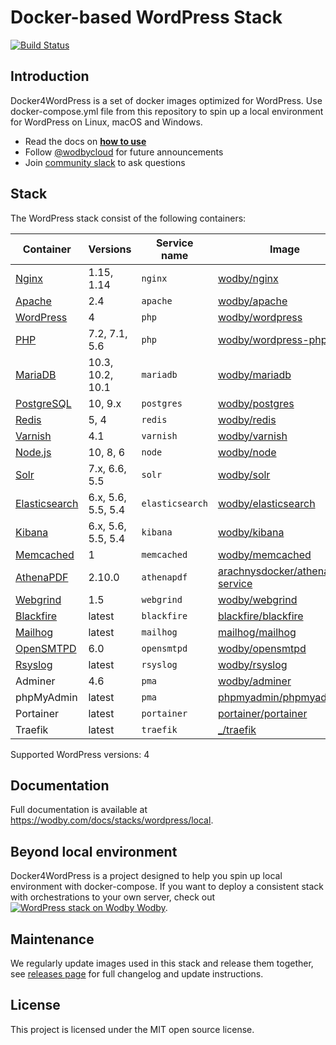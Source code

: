# Docker-based WordPress Stack

[![Build Status](https://travis-ci.org/wodby/docker4wordpress.svg?branch=master)](https://travis-ci.org/wodby/docker4wordpress)

## Introduction

Docker4WordPress is a set of docker images optimized for WordPress. Use docker-compose.yml file from this repository to spin up a local environment for WordPress on Linux, macOS and Windows. 

* Read the docs on [**how to use**](https://wodby.com/docs/stacks/wordpress/local#usage)
* Follow [@wodbycloud](https://twitter.com/wodbycloud) for future announcements
* Join [community slack](https://slack.wodby.com) to ask questions

## Stack

The WordPress stack consist of the following containers:

| Container       | Versions           | Service name    | Image                              | Default |
| -------------   | ------------------ | ------------    | ---------------------------------- | ------- |
| [Nginx]         | 1.15, 1.14         | `nginx`         | [wodby/nginx]                      | ✓       |
| [Apache]        | 2.4                | `apache`        | [wodby/apache]                     |         |
| [WordPress]     | 4                  | `php`           | [wodby/wordpress]                  | ✓       |
| [PHP]           | 7.2, 7.1, 5.6      | `php`           | [wodby/wordpress-php]              |         |
| [MariaDB]       | 10.3, 10.2, 10.1   | `mariadb`       | [wodby/mariadb]                    | ✓       |
| [PostgreSQL]    | 10, 9.x            | `postgres`      | [wodby/postgres]                   |         |
| [Redis]         | 5, 4               | `redis`         | [wodby/redis]                      |         |
| [Varnish]       | 4.1                | `varnish`       | [wodby/varnish]                    |         |
| [Node.js]       | 10, 8, 6           | `node`          | [wodby/node]                       |         |
| [Solr]          | 7.x, 6.6, 5.5      | `solr`          | [wodby/solr]                       |         |
| [Elasticsearch] | 6.x, 5.6, 5.5, 5.4 | `elasticsearch` | [wodby/elasticsearch]              |         |
| [Kibana]        | 6.x, 5.6, 5.5, 5.4 | `kibana`        | [wodby/kibana]                     |         |
| [Memcached]     | 1                  | `memcached`     | [wodby/memcached]                  |         |
| [AthenaPDF]     | 2.10.0             | `athenapdf`     | [arachnysdocker/athenapdf-service] |         |
| [Webgrind]      | 1.5                | `webgrind`      | [wodby/webgrind]                   |         |
| [Blackfire]     | latest             | `blackfire`     | [blackfire/blackfire]              |         |
| [Mailhog]       | latest             | `mailhog`       | [mailhog/mailhog]                  | ✓       |
| [OpenSMTPD]     | 6.0                | `opensmtpd`     | [wodby/opensmtpd]                  |         |
| [Rsyslog]       | latest             | `rsyslog`       | [wodby/rsyslog]                    |         |
| Adminer         | 4.6                | `pma`           | [wodby/adminer]                    |         |
| phpMyAdmin      | latest             | `pma`           | [phpmyadmin/phpmyadmin]            |         |
| Portainer       | latest             | `portainer`     | [portainer/portainer]              | ✓       |
| Traefik         | latest             | `traefik`       | [_/traefik]                        | ✓       |

Supported WordPress versions: 4

## Documentation

Full documentation is available at https://wodby.com/docs/stacks/wordpress/local.

## Beyond local environment

Docker4WordPress is a project designed to help you spin up local environment with docker-compose. If you want to deploy a consistent stack with orchestrations to your own server, check out [![WordPress stack on Wodby](https://www.google.com/s2/favicons?domain=wodby.com) Wodby](https://wodby.com/stacks/wordpress).

## Maintenance

We regularly update images used in this stack and release them together, see [releases page](https://github.com/wodby/docker4wordpress/releases) for full changelog and update instructions.  

## License

This project is licensed under the MIT open source license.

[Apache]: https://wodby.com/docs/stacks/wordpress/containers#apache
[AthenaPDF]: https://wodby.com/docs/stacks/wordpress/containers#athenapdf
[Blackfire]: https://wodby.com/docs/stacks/wordpress/containers#blackfire
[Elasticsearch]: https://wodby.com/docs/stacks/elasticsearch
[Kibana]: https://wodby.com/docs/stacks/elasticsearch
[Mailhog]: https://wodby.com/docs/stacks/wordpress/containers#mailhog
[MariaDB]: https://wodby.com/docs/stacks/wordpress/containers#mariadb
[Memcached]: https://wodby.com/docs/stacks/wordpress/containers#memcached
[Nginx]: https://wodby.com/docs/stacks/wordpress/containers#nginx
[Node.js]: https://wodby.com/docs/stacks/wordpress/containers#nodejs
[OpenSMTPD]: https://wodby.com/docs/stacks/wordpress/containers#opensmtpd
[PHP]: https://wodby.com/docs/stacks/wordpress/containers#php
[PostgreSQL]: https://wodby.com/docs/stacks/wordpress/containers#postgresql
[Redis]: https://wodby.com/docs/stacks/wordpress/containers#redis
[Rsyslog]: https://wodby.com/docs/stacks/wordpress/containers#rsyslog
[Solr]: https://wodby.com/docs/stacks/solr
[Varnish]: https://wodby.com/docs/stacks/wordpress/containers#varnish
[Webgrind]: https://wodby.com/docs/stacks/wordpress/containers#webgrind
[Wordpress]: https://wodby.com/docs/stacks/wordpress/containers#php

[_/traefik]: https://hub.docker.com/_/traefik
[arachnysdocker/athenapdf-service]: https://hub.docker.com/r/arachnysdocker/athenapdf-service
[blackfire/blackfire]: https://hub.docker.com/r/blackfire/blackfire
[mailhog/mailhog]: https://hub.docker.com/r/mailhog/mailhog
[phpmyadmin/phpmyadmin]: https://hub.docker.com/r/phpmyadmin/phpmyadmin
[portainer/portainer]: https://hub.docker.com/r/portainer/portainer
[wodby/adminer]: https://github.com/wodby/adminer
[wodby/elasticsearch]: https://github.com/wodby/elasticsearch
[wodby/kibana]: https://github.com/wodby/kibana
[wodby/mariadb]: https://github.com/wodby/mariadb
[wodby/memcached]: https://github.com/wodby/memcached
[wodby/node]: https://github.com/wodby/node
[wodby/opensmtpd]: https://github.com/wodby/opensmtpd
[wodby/apache]: https://github.com/wodby/apache
[wodby/postgres]: https://github.com/wodby/postgres
[wodby/redis]: https://github.com/wodby/redis
[wodby/rsyslog]: https://github.com/wodby/rsyslog
[wodby/solr]: https://github.com/wodby/solr
[wodby/webgrind]: https://hub.docker.com/r/wodby/webgrind
[wodby/nginx]: https://github.com/wodby/nginx
[wodby/varnish]: https://github.com/wodby/varnish
[wodby/wordpress-php]: https://github.com/wodby/wordpress-php
[wodby/wordpress]: https://github.com/wodby/wordpress
